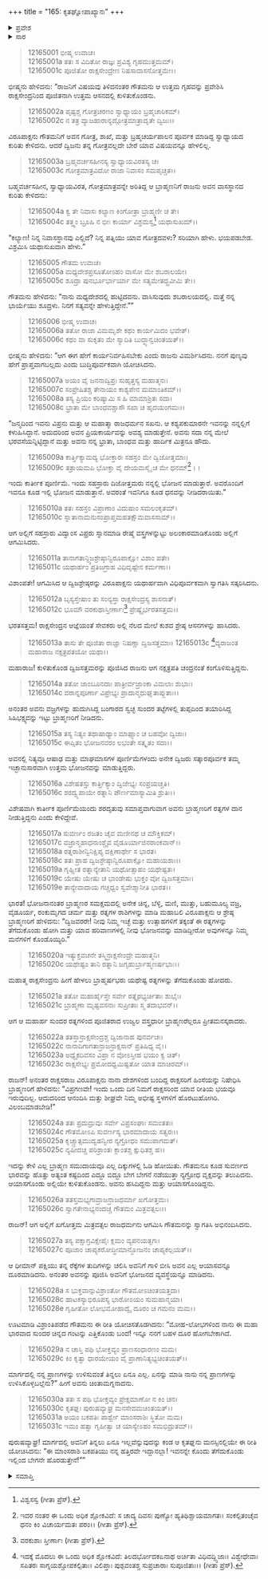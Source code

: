 +++
title = "165: ಕೃತಘ್ನೋಪಾಖ್ಯಾನಃ"
+++

<details><summary>ಪ್ರವೇಶ</summary>


।।   ಓಂ ಓಂ ನಮೋ ನಾರಾಯಣಾಯ।।   ಶ್ರೀ ವೇದವ್ಯಾಸಾಯ ನಮಃ ।।

ಶ್ರೀ ಕೃಷ್ಣದ್ವೈಪಾಯನ ವೇದವ್ಯಾಸ ವಿರಚಿತ  

**ಶ್ರೀ ಮಹಾಭಾರತ**

**ಶಾಂತಿ ಪರ್ವ**

**ಆಪದ್ಧರ್ಮ ಪರ್ವ**

**ಅಧ್ಯಾಯ 165**


</details>

<details><summary>ಸಾರ</summary>

ಗೌತಮನು ರಾಕ್ಷಸರಾಜನಲ್ಲಿಂದ ಸುವರ್ಣರಾಶಿಯನ್ನು ತೆಗೆದುಕೊಂಡು ಹಿಂದಿರುಗಿದುದು ಮತ್ತು ತನ್ನ ಮಿತ್ರ ಬಕನನ್ನು ಕೊಂದು ತಿನ್ನುವುದರ ಕುರಿತು ಆಲೋಚಿಸಿದುದು (1-31).


</details>



> 12165001 ಭೀಷ್ಮ ಉವಾಚ।  
12165001a ತತಃ ಸ ವಿದಿತೋ ರಾಜ್ಞಃ ಪ್ರವಿಶ್ಯ ಗೃಹಮುತ್ತಮಮ್।  
12165001c ಪೂಜಿತೋ ರಾಕ್ಷಸೇಂದ್ರೇಣ ನಿಷಸಾದಾಸನೋತ್ತಮೇ।।

ಭೀಷ್ಮನು ಹೇಳಿದನು: “ರಾಜನಿಗೆ ವಿಷಯವು ತಿಳಿದನಂತರ ಗೌತಮನು ಆ ಉತ್ತಮ ಗೃಹವನ್ನು ಪ್ರವೇಶಿಸಿ ರಾಕ್ಷಸೇಂದ್ರನಿಂದ ಪೂಜಿತನಾಗಿ ಉತ್ತಮ ಆಸನದಲ್ಲಿ ಕುಳಿತುಕೊಂಡನು.

> 12165002a ಪೃಷ್ಟಶ್ಚ ಗೋತ್ರಚರಣಂ ಸ್ವಾಧ್ಯಾಯಂ ಬ್ರಹ್ಮಚಾರಿಕಮ್।  
12165002c ನ ತತ್ರ ವ್ಯಾಜಹಾರಾನ್ಯದ್ಗೋತ್ರಮಾತ್ರಾದೃತೇ ದ್ವಿಜಃ।।

ವಿರೂಪಾಕ್ಷನು ಗೌತಮನಿಗೆ ಅವನ ಗೋತ್ರ, ಶಾಖೆ, ಮತ್ತು ಬ್ರಹ್ಮಚರ್ಯಪಾಲನ ಪೂರ್ವಕ ಮಾಡಿದ್ದ ಸ್ವಾಧ್ಯಾಯದ ಕುರಿತು ಕೇಳಿದನು. ಆದರೆ ದ್ವಿಜನು ತನ್ನ ಗೋತ್ರವಲ್ಲದೇ ಬೇರೆ ಯಾವ ವಿಷಯವನ್ನೂ ಹೇಳಲಿಲ್ಲ.

> 12165003a ಬ್ರಹ್ಮವರ್ಚಸಹೀನಸ್ಯ ಸ್ವಾಧ್ಯಾಯವಿರತಸ್ಯ ಚ।  
12165003c ಗೋತ್ರಮಾತ್ರವಿದೋ ರಾಜಾ ನಿವಾಸಂ ಸಮಪೃಚ್ಚತ।।

ಬಹ್ಮವರ್ಚಸಹೀನ, ಸ್ವಾಧ್ಯಾಯವಿರತ, ಗೋತ್ರಮಾತ್ರವನ್ನೇ ಅರಿತಿದ್ದ ಆ ಬ್ರಾಹ್ಮಣನಿಗೆ ರಾಜನು ಅವನ ವಾಸಸ್ಥಾನದ ಕುರಿತು ಕೇಳಿದನು:

> 12165004a ಕ್ವ ತೇ ನಿವಾಸಃ ಕಲ್ಯಾಣ ಕಿಂಗೋತ್ರಾ ಬ್ರಾಹ್ಮಣೀ ಚ ತೇ।  
12165004c ತತ್ತ್ವಂ ಬ್ರೂಹಿ ನ ಭೀಃ ಕಾರ್ಯಾ ವಿಶ್ರಮಸ್ವ[^1] ಯಥಾಸುಖಮ್।।

“ಕಲ್ಯಾಣ! ನಿನ್ನ ನಿವಾಸಸ್ಥಾನವು ಎಲ್ಲಿದೆ? ನಿನ್ನ ಪತ್ನಿಯು ಯಾವ ಗೋತ್ರದವಳು? ಸರಿಯಾಗಿ ಹೇಳು. ಭಯಪಡಬೇಡ. ವಿಶ್ರಮಿಸಿ ಯಥಾಸುಖವಾಗಿ ಹೇಳು.”

> 12165005 ಗೌತಮ ಉವಾಚ।  
12165005a ಮಧ್ಯದೇಶಪ್ರಸೂತೋಽಹಂ ವಾಸೋ ಮೇ ಶಬರಾಲಯೇ।  
12165005c ಶೂದ್ರಾ ಪುನರ್ಭೂರ್ಭಾರ್ಯಾ ಮೇ ಸತ್ಯಮೇತದ್ಬ್ರವೀಮಿ ತೇ।।

ಗೌತಮನು ಹೇಳಿದನು: “ನಾನು ಮಧ್ಯದೇಶದಲ್ಲಿ ಹುಟ್ಟಿದವನು. ವಾಸಿಸುವುದು ಶಬರಾಲಯದಲ್ಲಿ. ಮತ್ತೆ ನನ್ನ ಭಾರ್ಯೆಯು ಶೂದ್ರಳು. ನಿನಗೆ ಸತ್ಯವನ್ನೇ ಹೇಳುತ್ತಿದ್ದೇನೆ.””

> 12165006 ಭೀಷ್ಮ ಉವಾಚ।  
12165006a ತತೋ ರಾಜಾ ವಿಮಮೃಶೇ ಕಥಂ ಕಾರ್ಯಮಿದಂ ಭವೇತ್।  
12165006c ಕಥಂ ವಾ ಸುಕೃತಂ ಮೇ ಸ್ಯಾದಿತಿ ಬುದ್ಧ್ಯಾನ್ವಚಿಂತಯತ್।।

ಭೀಷ್ಮನು ಹೇಳಿದನು: “ಆಗ ಈಗ ಹೇಗೆ ಕಾರ್ಯನಿರ್ವಹಿಸಬೇಕು ಎಂದು ರಾಜನು ವಿಮರ್ಶಿಸಿದನು. ನನಗೆ ಪುಣ್ಯವು ಹೇಗೆ ಪ್ರಾಪ್ತವಾಗಬಲ್ಲದು ಎಂದು ಬುದ್ಧಿಪೂರ್ವಕವಾಗಿ ಯೋಚಿಸಿದನು.

> 12165007a ಅಯಂ ವೈ ಜನನಾದ್ವಿಪ್ರಃ ಸುಹೃತ್ತಸ್ಯ ಮಹಾತ್ಮನಃ।  
12165007c ಸಂಪ್ರೇಷಿತಶ್ಚ ತೇನಾಯಂ ಕಾಶ್ಯಪೇನ ಮಮಾಂತಿಕಮ್।।  
12165008a ತಸ್ಯ ಪ್ರಿಯಂ ಕರಿಷ್ಯಾಮಿ ಸ ಹಿ ಮಾಮಾಶ್ರಿತಃ ಸದಾ।  
12165008c ಭ್ರಾತಾ ಮೇ ಬಾಂಧವಶ್ಚಾಸೌ ಸಖಾ ಚ ಹೃದಯಂಗಮಃ।।

“ಜನ್ಮದಿಂದ ಇವನು ವಿಪ್ರನು ಮತ್ತು ಆ ಮಹಾತ್ಮಾ ರಾಜಧರ್ಮನ ಸಖನು. ಆ ಕಶ್ಯಪಕುಮಾರನೇ ಇವನನ್ನು ನನ್ನಲ್ಲಿಗೆ ಕಳುಹಿಸಿದ್ದಾನೆ. ಅದುದರಿಂದ ಅವನ ಪ್ರಿಯಕಾರ್ಯವನ್ನು ಅವಶ್ಯ ಮಾಡುತ್ತೇನೆ. ಅವನು ಸದಾ ನನ್ನ ಮೇಲೆ ಭರವಸೆಯನ್ನಿಟ್ಟಿದ್ದಾನೆ ಮತ್ತು ಅವನು ನನ್ನ ಭ್ರಾತಾ, ಬಾಂಧವ ಮತ್ತು ಹಾರ್ದಿಕ ಮಿತ್ರನೂ ಹೌದು.

> 12165009a ಕಾರ್ತ್ತಿಕ್ಯಾಮದ್ಯ ಭೋಕ್ತಾರಃ ಸಹಸ್ರಂ ಮೇ ದ್ವಿಜೋತ್ತಮಾಃ।  
12165009c ತತ್ರಾಯಮಪಿ ಭೋಕ್ತಾ ವೈ ದೇಯಮಸ್ಮೈ ಚ ಮೇ ಧನಮ್[^2]।।

ಇಂದು ಕಾರ್ತೀಕ ಪೂರ್ಣಿಮೆ. ಇಂದು ಸಹಸ್ರಾರು ದಿಜೋತ್ತಮರು ನನ್ನಲ್ಲಿ ಭೋಜನ ಮಾಡುತ್ತಾರೆ. ಅವರೊಂದಿಗೆ ಇವನೂ ಕೂಡ ಇಲ್ಲಿ ಭೋಜನ ಮಾಡುತ್ತಾನೆ. ಅವರಂತೆ ಇವನಿಗೂ ಕೂಡ ಧನವನ್ನು ನೀಡಿದರಾಯಿತು.”

> 12165010a ತತಃ ಸಹಸ್ರಂ ವಿಪ್ರಾಣಾಂ ವಿದುಷಾಂ ಸಮಲಂಕೃತಮ್।  
12165010c ಸ್ನಾತಾನಾಮನುಸಂಪ್ರಾಪ್ತಮಹತಕ್ಷೌಮವಾಸಸಾಮ್।।

ಆಗ ಅಲ್ಲಿಗೆ ಸಹಸ್ರಾರು ವಿದ್ವಾಂಸ ವಿಪ್ರರು ಸ್ನಾನಮಾಡಿ ರೇಷ್ಮೆ ವಸ್ತ್ರಗಳನ್ನುಟ್ಟು ಅಲಂಕಾರಮಾಡಿಕೊಂಡು ಅಲ್ಲಿಗೆ ಆಗಮಿಸಿದರು.

> 12165011a ತಾನಾಗತಾನ್ದ್ವಿಜಶ್ರೇಷ್ಠಾನ್ವಿರೂಪಾಕ್ಷೋ ವಿಶಾಂ ಪತೇ।  
12165011c ಯಥಾರ್ಹಂ ಪ್ರತಿಜಗ್ರಾಹ ವಿಧಿದೃಷ್ಟೇನ ಕರ್ಮಣಾ।।

ವಿಶಾಂಪತೇ! ಆಗಮಿಸಿದ ಆ ದ್ವಿಜಶ್ರೇಷ್ಠರನ್ನು ವಿರೂಪಾಕ್ಷನು ಯಥಾರ್ಹವಾಗಿ ವಿಧಿಪೂರ್ವಕವಾಗಿ ಸ್ವಾಗತಿಸಿ ಸತ್ಕರಿಸಿದನು.

> 12165012a ಬೃಸ್ಯಸ್ತೇಷಾಂ ತು ಸಂನ್ಯಸ್ತಾ ರಾಕ್ಷಸೇಂದ್ರಸ್ಯ ಶಾಸನಾತ್।  
12165012c ಭೂಮೌ ವರಕುಥಾಸ್ತೀರ್ಣಾಃ[^3] ಪ್ರೇಷ್ಯೈರ್ಭರತಸತ್ತಮ।।

ಭರತಸತ್ತಮ! ರಾಕ್ಷಸೇಂದ್ರನ ಆಜ್ಞೆಯಂತೆ ಸೇವಕರು ಅಲ್ಲಿ ನೆಲದ ಮೇಲೆ ಕುಶದ ಶ್ರೇಷ್ಠ ಆಸನಗಳನ್ನು ಹಾಸಿದರು.

> 12165013a ತಾಸು ತೇ ಪೂಜಿತಾ ರಾಜ್ಞಾ ನಿಷಣ್ಣಾ ದ್ವಿಜಸತ್ತಮಾಃ।
12165013c [^4]ವ್ಯರಾಜಂತ ಮಹಾರಾಜ ನಕ್ಷತ್ರಪತಯೋ ಯಥಾ।।  

ಮಹಾರಾಜ! ಕುಳಿತುಕೊಂಡ ದ್ವಿಜಸತ್ತಮರನ್ನು ಪೂಜಿಸಿದ ರಾಜನು ಆಗ ನಕ್ಷತ್ರಪತಿ ಚಂದ್ರನಂತೆ ಕಂಗೊಳಿಸುತ್ತಿದ್ದನು.

> 12165014a ತತೋ ಜಾಂಬೂನದಾಃ ಪಾತ್ರೀರ್ವಜ್ರಾಂಕಾ ವಿಮಲಾಃ ಶುಭಾಃ।  
12165014c ವರಾನ್ನಪೂರ್ಣಾ ವಿಪ್ರೇಭ್ಯಃ ಪ್ರಾದಾನ್ಮಧುಘೃತಾಪ್ಲುತಾಃ।।

ಅನಂತರ ಅವನು ವಜ್ರಗಳನ್ನು ಹುದುಗಿಸಿದ್ದ ಬಂಗಾರದ ಸ್ವಚ್ಛ ಸುಂದರ ತಟ್ಟೆಗಳಲ್ಲಿ ತುಪ್ಪದಿಂದ ತಯಾರಿಸಿದ್ದ ಸಿಹಿಭಕ್ಷ್ಯವನ್ನು ಇಟ್ಟು ಬ್ರಾಹ್ಮಣರಿಗೆ ನೀಡಿದನು.

> 12165015a ತಸ್ಯ ನಿತ್ಯಂ ತಥಾಷಾಢ್ಯಾಂ ಮಾಘ್ಯಾಂ ಚ ಬಹವೋ ದ್ವಿಜಾಃ।  
12165015c ಈಪ್ಸಿತಂ ಭೋಜನವರಂ ಲಭಂತೇ ಸತ್ಕೃತಂ ಸದಾ।।

ಅವನಲ್ಲಿ ನಿತ್ಯವೂ ಆಷಾಢ ಮತ್ತು ಮಾಘಮಾಸಗಳ ಪೂರ್ಣಿಮೆಗಳಂದು ಅನೇಕ ದ್ವಿಜರು ಸತ್ಕಾರಪೂರ್ವಕ ತಮ್ಮ ಇಚ್ಛಾನುಸಾರವಾಗಿ ಉತ್ತಮ ಭೋಜನವನ್ನು ಮಾಡುತ್ತಿದ್ದರು.

> 12165016a ವಿಶೇಷತಸ್ತು ಕಾರ್ತ್ತಿಕ್ಯಾಂ ದ್ವಿಜೇಭ್ಯಃ ಸಂಪ್ರಯಚ್ಚತಿ।  
12165016c ಶರದ್ವ್ಯಪಾಯೇ ರತ್ನಾನಿ ಪೌರ್ಣಮಾಸ್ಯಾಮಿತಿ ಶ್ರುತಿಃ।।

ವಿಶೇಷವಾಗಿ ಕಾರ್ತೀಕ ಪೂರ್ಣಿಮೆಯಂದು ಶರದೃತುವು ಸಮಾಪ್ತವಾಗುವಾಗ ಅವನು ಬ್ರಾಹ್ಮಣರಿಗೆ ರತ್ನಗಳ ದಾನ ನೀಡುತ್ತಿದ್ದನು ಎಂದು ಕೇಳಿದ್ದೇವೆ.

> 12165017a ಸುವರ್ಣಂ ರಜತಂ ಚೈವ ಮಣೀನಥ ಚ ಮೌಕ್ತಿಕಮ್।  
12165017c ವಜ್ರಾನ್ಮಹಾಧನಾಂಶ್ಚೈವ ವೈಡೂರ್ಯಾಜಿನರಾಂಕವಾನ್।।  
12165018a ರತ್ನರಾಶೀನ್ವಿನಿಕ್ಷಿಪ್ಯ ದಕ್ಷಿಣಾರ್ಥೇ ಸ ಭಾರತ।  
12165018c ತತಃ ಪ್ರಾಹ ದ್ವಿಜಶ್ರೇಷ್ಠಾನ್ವಿರೂಪಾಕ್ಷೋ ಮಹಾಯಶಾಃ।।  
12165019a ಗೃಹ್ಣೀತ ರತ್ನಾನ್ಯೇತಾನಿ ಯಥೋತ್ಸಾಹಂ ಯಥೇಷ್ಟತಃ।  
12165019c ಯೇಷು ಯೇಷು ಚ ಭಾಂಡೇಷು ಭುಕ್ತಂ ವೋ ದ್ವಿಜಸತ್ತಮಾಃ।  
12165019e ತಾನ್ಯೇವಾದಾಯ ಗಚ್ಚಧ್ವಂ ಸ್ವವೇಶ್ಮಾನೀತಿ ಭಾರತ।।

ಭಾರತ! ಭೋಜನಾನಂತರ ಬ್ರಾಹ್ಮಣರ ಸಮಕ್ಷಮದಲ್ಲಿ ಅನೇಕ ಚಿನ್ನ, ಬೆಳ್ಳಿ, ಮಣಿ, ಮುತ್ತು, ಬಹುಮೂಲ್ಯ ವಜ್ರ, ವೈಡೂರ್ಯ, ರಂಕುಮೃಗದ ಚರ್ಮ ಮತ್ತು ರತ್ನಗಳ ರಾಶಿಗಳನ್ನು ಮಾಡಿ ಮಹಾಬಲಿ ವಿರೂಪಾಕ್ಷನು ಆ ಶ್ರೇಷ್ಠ ಬ್ರಾಹ್ಮಣರಿಗೆ ಹೇಳಿದನು: “ದ್ವಿಜವರರೇ! ನೀವು ನಿಮ್ಮ ಇಚ್ಛೆ ಮತ್ತು ಉತ್ಸಾಹಗಳಿಗೆ ತಕ್ಕಂತೆ ಈ ರತ್ನಗಳನ್ನು ತೆಗೆದುಕೊಂಡು ಹೋಗಿ ಮತ್ತು ಯಾವ ಹರಿವಾಣಗಳಲ್ಲಿ ನೀವು ಭೋಜನವನ್ನು ಮಾಡಿದ್ದೀರೋ ಅವುಗಳನ್ನೂ ನಿಮ್ಮ ಮನೆಗಳಿಗೆ ಕೊಂಡೊಯ್ಯಿರಿ.”

> 12165020a ಇತ್ಯುಕ್ತವಚನೇ ತಸ್ಮಿನ್ರಾಕ್ಷಸೇಂದ್ರೇ ಮಹಾತ್ಮನಿ।  
12165020c ಯಥೇಷ್ಟಂ ತಾನಿ ರತ್ನಾನಿ ಜಗೃಹುರ್ಬ್ರಾಹ್ಮಣರ್ಷಭಾಃ।।

ಮಹಾತ್ಮ ರಾಕ್ಷಸೇಂದ್ರನು ಹೀಗೆ ಹೇಳಲು ಬ್ರಾಹ್ಮರ್ಷಭರು ಯಥೇಷ್ಟ ರತ್ನಗಳನ್ನು ತೆಗೆದುಕೊಂಡು ಹೋದರು.

> 12165021a ತತೋ ಮಹಾರ್ಹೈಸ್ತೇ ಸರ್ವೇ ರತ್ನೈರಭ್ಯರ್ಚಿತಾಃ ಶುಭೈಃ।  
12165021c ಬ್ರಾಹ್ಮಣಾ ಮೃಷ್ಟವಸನಾಃ ಸುಪ್ರೀತಾಃ ಸ್ಮ ತದಾಭವನ್।।

ಆಗ ಆ ಮಹಾರ್ಹ ಸುಂದರ ರತ್ನಗಳಿಂದ ಪೂಜಿತರಾದ ಉಜ್ವಲ ವಸ್ತ್ರಧಾರೀ ಬ್ರಾಹ್ಮಣರೆಲ್ಲರೂ ಪ್ರೀತಮನಸ್ಕರಾದರು.

> 12165022a ತತಸ್ತಾನ್ರಾಕ್ಷಸೇಂದ್ರಶ್ಚ ದ್ವಿಜಾನಾಹ ಪುನರ್ವಚಃ।  
12165022c ನಾನಾದಿಗಾಗತಾನ್ರಾಜನ್ರಾಕ್ಷಸಾನ್ ಪ್ರತಿಷಿಧ್ಯ ವೈ।।  
12165023a ಅಧ್ಯೈಕದಿವಸಂ ವಿಪ್ರಾ ನ ವೋಽಸ್ತೀಹ ಭಯಂ ಕ್ವ ಚಿತ್।  
12165023c ರಾಕ್ಷಸೇಭ್ಯಃ ಪ್ರಮೋದಧ್ವಮಿಷ್ಟತೋ ಯಾತ ಮಾಚಿರಮ್।।

ರಾಜನ್! ಅನಂತರ ರಾಕ್ಷಸರಾಜ ವಿರೂಪಾಕ್ಷನು ನಾನಾ ದೇಶಗಳಿಂದ ಬಂದಿದ್ದ ರಾಕ್ಷಸರಿಗೆ ಹಿಂಸೆಯನ್ನು ನಿಷೇಧಿಸಿ ಬ್ರಾಹ್ಮಣರಿಗೆ ಹೇಳಿದನು: “ವಿಪ್ರಗಣವೇ! ಇಂದು ಒಂದು ದಿನ ನಿಮಗೆ ರಾಕ್ಷಸರಿಂದ ಯಾವ ರೀತಿಯ ಭಯವೂ ಇರುವುದಿಲ್ಲ. ಆದುದರಿಂದ ಆನಂದಿಸಿ ಮತ್ತು ಶೀಘ್ರವೇ ನಿಮ್ಮ ಅಭೀಷ್ಟ ಸ್ಥಳಗಳಿಗೆ ಹೊರಟುಹೋಗಿರಿ. ವಿಲಂಬಮಾಡಬೇಡಿ!”

> 12165024a ತತಃ ಪ್ರದುದ್ರುವುಃ ಸರ್ವೇ ವಿಪ್ರಸಂಘಾಃ ಸಮಂತತಃ।  
12165024c ಗೌತಮೋಽಪಿ ಸುವರ್ಣಸ್ಯ ಭಾರಮಾದಾಯ ಸತ್ವರಃ।।  
12165025a ಕೃಚ್ಚ್ರಾತ್ಸಮುದ್ವಹನ್ವೀರ ನ್ಯಗ್ರೋಧಂ ಸಮುಪಾಗಮತ್।  
12165025c ನ್ಯಷೀದಚ್ಚ ಪರಿಶ್ರಾಂತಃ ಕ್ಲಾಂತಶ್ಚ ಕ್ಷುಧಿತಶ್ಚ ಹ।।

ಇದನ್ನು ಕೇಳಿ ಎಲ್ಲ ಬ್ರಾಹ್ಮಣ ಸಮುದಾಯವೂ ಎಲ್ಲ ದಿಕ್ಕುಗಳಲ್ಲಿ ಓಡಿ ಹೋಯಿತು. ಗೌತಮನೂ ಕೂಡ ಸುವರ್ಣದ ಭಾರವನ್ನು ಹೊತ್ತು ಅತ್ಯಂತ ಕಷ್ಟದಿಂದ ಎದ್ದೂ ಬಿದ್ದೂ ಬೇಗ ಬೇಗನೆ ನಡೆಯುತ್ತಾ ನ್ಯಗ್ರೋಧ ವೃಕ್ಷವನ್ನು ತಲುಪಿದನು. ಆಯಾಸಗೊಂಡು ಅಲ್ಲಿಯೇ ಕುಳಿತುಕೊಂಡನು. ಅವನು ಹಸಿದಿದ್ದನು ಮತ್ತು ಆಯಾಸಗೊಂಡಿದ್ದನು.

> 12165026a ತತಸ್ತಮಭ್ಯಗಾದ್ರಾಜನ್ರಾಜಧರ್ಮಾ ಖಗೋತ್ತಮಃ।  
12165026c ಸ್ವಾಗತೇನಾಭ್ಯನಂದಚ್ಚ ಗೌತಮಂ ಮಿತ್ರವತ್ಸಲಃ।।

ರಾಜನ್! ಆಗ ಅಲ್ಲಿಗೆ ಖಗೋತ್ತಮ ಮಿತ್ರವತ್ಸಲ ರಾಜಧರ್ಮನು ಆಗಮಿಸಿ ಗೌತಮನನ್ನು ಸ್ವಾಗತಿಸಿ ಅಭಿನಂದಿಸಿದನು.

> 12165027a ತಸ್ಯ ಪಕ್ಷಾಗ್ರವಿಕ್ಷೇಪೈಃ ಕ್ಲಮಂ ವ್ಯಪನಯತ್ಖಗಃ।  
12165027c ಪೂಜಾಂ ಚಾಪ್ಯಕರೋದ್ಧೀಮಾನ್ಭೋಜನಂ ಚಾಪ್ಯಕಲ್ಪಯತ್।।

ಆ ಧೀಮಾನ್ ಪಕ್ಷಿಯು ತನ್ನ ರೆಕ್ಕೆಗಳ ತುದಿಗಳನ್ನು ಚಲಿಸಿ ಅವನಿಗೆ ಗಾಳಿ ಬೀಸಿ ಅವನ ಎಲ್ಲ ಆಯಾಸವನ್ನೂ ದೂರಮಾಡಿದನು. ಅನಂತರ ಅವನನ್ನು ಪೂಜಿಸಿ ಅವನಿಗೆ ಭೋಜನದ ವ್ಯವಸ್ಥೆಯನ್ನೂ ಮಾಡಿದನು.

> 12165028a ಸ ಭುಕ್ತವಾನ್ಸುವಿಶ್ರಾಂತೋ ಗೌತಮೋಽಚಿಂತಯತ್ತದಾ।  
12165028c ಹಾಟಕಸ್ಯಾಭಿರೂಪಸ್ಯ ಭಾರೋಽಯಂ ಸುಮಹಾನ್ಮಯಾ।  
12165028e ಗೃಹೀತೋ ಲೋಭಮೋಹಾದ್ವೈ ದೂರಂ ಚ ಗಮನಂ ಮಮ।।

ಊಟಮಾಡಿ ವಿಶ್ರಾಂತಿಪಡೆದ ಗೌತಮನು ಈ ರೀತಿ ಯೋಚಿಸತೊಡಗಿದನು: “ಮೋಹ-ಲೋಭಗಳಿಂದ ನಾನು ಈ ಮಹಾ ಭಾರವಾದ ಸುಂದರ ಚಿನ್ನದ ಗಂಟನ್ನು ಎತ್ತಿಕೊಂಡು ಬಂದೆ! ಇನ್ನೂ ನನಗೆ ಬಹಳ ದೂರ ಹೋಗಬೇಕಾಗಿದೆ.

> 12165029a ನ ಚಾಸ್ತಿ ಪಥಿ ಭೋಕ್ತವ್ಯಂ ಪ್ರಾಣಸಂಧಾರಣಂ ಮಮ।  
12165029c ಕಿಂ ಕೃತ್ವಾ ಧಾರಯೇಯಂ ವೈ ಪ್ರಾಣಾನಿತ್ಯಭ್ಯಚಿಂತಯತ್।।

ಮಾರ್ಗದಲ್ಲಿ ನನ್ನ ಪ್ರಾಣಗಳನ್ನು ಉಳಿಸುವಂತೆ ತಿನ್ನಲು ಏನೂ ಎಲ್ಲ. ಏನನ್ನು ಮಾಡಿ ನಾನು ನನ್ನ ಪ್ರಾಣಗಳನ್ನು ಉಳಿಸಿಕೊಳ್ಳಬಲ್ಲೆನು?” ಹೀಗೆ ಅವನು ಚಿಂತಾಮಗ್ನನಾದನು.

> 12165030a ತತಃ ಸ ಪಥಿ ಭೋಕ್ತವ್ಯಂ ಪ್ರೇಕ್ಷಮಾಣೋ ನ ಕಿಂ ಚನ।  
12165030c ಕೃತಘ್ನಃ ಪುರುಷವ್ಯಾಘ್ರ ಮನಸೇದಮಚಿಂತಯತ್।।  
12165031a ಅಯಂ ಬಕಪತಿಃ ಪಾರ್ಶ್ವೇ ಮಾಂಸರಾಶಿಃ ಸ್ಥಿತೋ ಮಮ।  
12165031c ಇಮಂ ಹತ್ವಾ ಗೃಹೀತ್ವಾ ಚ ಯಾಸ್ಯೇಽಹಂ ಸಮಭಿದ್ರುತಮ್।।

ಪುರುಷವ್ಯಾಘ್ರ! ಮಾರ್ಗದಲ್ಲಿ ಅವನಿಗೆ ತಿನ್ನಲು ಏನೂ ಇಲ್ಲವೆನ್ನುವುದನ್ನು ಕಂಡ ಆ ಕೃತಘ್ನನು ಮನಸ್ಸಿನಲ್ಲಿಯೇ ಈ ರೀತಿ ಯೋಚಿಸಿದನು: “ಈ ಮಾಂಸರಾಶಿ ಬಕಪತಿಯು ನನ್ನ ಹತ್ತಿರವೇ  ಇದ್ದಾನಲ್ಲಾ! ಇವನನ್ನೇ ಕೊಂದು ತೆಗೆದುಕೊಂಡು ಇಲ್ಲಿಂದ ಬೇಗನೇ ಹೊರಡುತ್ತೇನೆ!””


<details><summary>ಸಮಾಪ್ತಿ</summary>

ಇತಿ ಶ್ರೀಮಹಾಭಾರತೇ ಶಾಂತಿಪರ್ವಣಿ ಆಪದ್ಧರ್ಮಪರ್ವಣಿ ಕೃತಘ್ನೋಪಾಖ್ಯಾನೇ ಪಂಚಷಷ್ಟ್ಯಧಿಕಶತಮೋಽಧ್ಯಾಯಃ।।  
ಇದು ಶ್ರೀಮಹಾಭಾರತದಲ್ಲಿ ಶಾಂತಿಪರ್ವದಲ್ಲಿ ಆಪದ್ಧರ್ಮಪರ್ವದಲ್ಲಿ ಕೃತಘ್ನೋಪಾಖ್ಯಾನ ಎನ್ನುವ ನೂರಾಅರವತ್ತೈದನೇ ಅಧ್ಯಾಯವು.


</details>

[^1]: ವಿಶ್ವಸಸ್ವ (ಗೀತಾ ಪ್ರೆಸ್).

[^2]: ಇದರ ನಂತರ ಈ ಒಂದು ಅಧಿಕ ಶ್ಲೋಕವಿದೆ: ಸ ಚಾದ್ಯ ದಿವಸಃ ಪುಣ್ಯೋ ಹ್ಯತಿಥಿಶ್ಚಾಯಮಾಗತಃ। ಸಂಕಲ್ಪಿತಂಚೈವ ಧನಂ ಕಿಂ ವಿಚಾರ್ಯಮತಃ ಪರಂ।। (ಗೀತಾ ಪ್ರೆಸ್).

[^3]: ವರಕುಶಾಃ ಸ್ತೀರ್ಣಾಃ (ಗೀತಾ ಪ್ರೆಸ್).

[^4]: ಇದಕ್ಕೆ ಮೊದಲು ಈ ಒಂದು ಅಧಿಕ ಶ್ಲೋಕವಿದೆ: ತಿಲದರ್ಭೋದಕಏನಾಥ ಅರ್ಚಿತಾ ವಿಧಿವದ್ದ್ವಿಜಾಃ। ವಿಶ್ವೇಧೇವಾಃ ಸಪಿತರಃ ಸಾಗ್ನಯಶ್ಚೋಪಕಲ್ಪಿತಾಃ। ವಿಲಿಪ್ತಾಃ ಪುಶ್ಪವಂತಶ್ಚ ಸುಪ್ರಚಾರಾಃ ಸುಪೂಜಿತಾಃ।। (ಗೀತಾ ಪ್ರೆಸ್).
